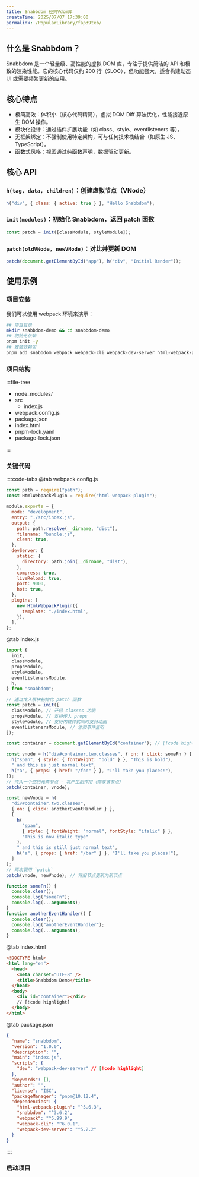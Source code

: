 ```yaml
---
title: Snabbdom 经典Vdom库
createTime: 2025/07/07 17:39:00
permalink: /PopularLibrary/fap39teb/
---
```


## 什么是 Snabbdom？

Snabbdom 是一个轻量级、高性能的虚拟 DOM 库，专注于提供简洁的 API 和极致的渲染性能。它的核心代码仅约 200 行（SLOC），但功能强大，适合构建动态 UI 或需要频繁更新的应用。

## 核心特点

- 极简高效：体积小（核心代码精简），虚拟 DOM Diff 算法优化，性能接近原生 DOM 操作。
- 模块化设计：通过插件扩展功能（如 class、style、eventlisteners 等）。
- 无框架绑定：不强制使用特定架构，可与任何技术栈结合（如原生 JS、TypeScript）。
- 函数式风格：视图通过纯函数声明，数据驱动更新。

## 核心 API

### `h(tag, data, children)`：创建虚拟节点（VNode）

```javascript
h("div", { class: { active: true } }, "Hello Snabbdom");
```

### `init(modules)`：初始化 Snabbdom，返回 patch 函数

```javascript
const patch = init([classModule, styleModule]);
```

### `patch(oldVNode, newVNode)`：对比并更新 DOM

```javascript
patch(document.getElementById("app"), h("div", "Initial Render"));
```

## 使用示例

### 项目安装

我们可以使用 webpack 环境来演示：

```bash
## 项目目录
mkdir snabbdom-demo && cd snabbdom-demo
## 初始化依赖
pnpm init -y
## 安装依赖包
pnpm add snabbdom webpack webpack-cli webpack-dev-server html-webpack-plugin
```

### 项目结构

:::file-tree

- node_modules/
- src
  - index.js
- webpack.config.js
- package.json
- index.html
- pnpm-lock.yaml
- package-lock.json

:::

### 关键代码

::::code-tabs
@tab webpack.config.js

```js :collapsed-lines=10
const path = require("path");
const HtmlWebpackPlugin = require("html-webpack-plugin");

module.exports = {
  mode: "development",
  entry: "./src/index.js",
  output: {
    path: path.resolve(__dirname, "dist"),
    filename: "bundle.js",
    clean: true,
  },
  devServer: {
    static: {
      directory: path.join(__dirname, "dist"),
    },
    compress: true,
    liveReload: true,
    port: 9000,
    hot: true,
  },
  plugins: [
    new HtmlWebpackPlugin({
      template: "./index.html",
    }),
  ],
};
```

@tab index.js

```js :collapsed-lines=10
import {
  init,
  classModule,
  propsModule,
  styleModule,
  eventListenersModule,
  h,
} from "snabbdom";

// 通过传入模块初始化 patch 函数
const patch = init([
  classModule, // 开启 classes 功能
  propsModule, // 支持传入 props
  styleModule, // 支持内联样式同时支持动画
  eventListenersModule, // 添加事件监听
]);

const container = document.getElementById("container"); // [!code highlight]

const vnode = h("div#container.two.classes", { on: { click: someFn } }, [
  h("span", { style: { fontWeight: "bold" } }, "This is bold"),
  " and this is just normal text",
  h("a", { props: { href: "/foo" } }, "I'll take you places!"),
]);
// 传入一个空的元素节点 - 将产生副作用（修改该节点）
patch(container, vnode);

const newVnode = h(
  "div#container.two.classes",
  { on: { click: anotherEventHandler } },
  [
    h(
      "span",
      { style: { fontWeight: "normal", fontStyle: "italic" } },
      "This is now italic type"
    ),
    " and this is still just normal text",
    h("a", { props: { href: "/bar" } }, "I'll take you places!"),
  ]
);
// 再次调用 `patch`
patch(vnode, newVnode); // 将旧节点更新为新节点

function someFn() {
  console.clear();
  console.log("someFn");
  console.log(...arguments);
}
function anotherEventHandler() {
  console.clear();
  console.log("anotherEventHandler");
  console.log(...arguments);
}
```

@tab index.html

```html :collapsed-lines=10
<!DOCTYPE html>
<html lang="en">
  <head>
    <meta charset="UTF-8" />
    <title>Snabbdom Demo</title>
  </head>
  <body>
    <div id="container"></div>
    // [!code highlight]
  </body>
</html>
```

@tab package.json

```json :collapsed-lines=10
{
  "name": "snabbdom",
  "version": "1.0.0",
  "description": "",
  "main": "index.js",
  "scripts": {
    "dev": "webpack-dev-server" // [!code highlight]
  },
  "keywords": [],
  "author": "",
  "license": "ISC",
  "packageManager": "pnpm@10.12.4",
  "dependencies": {
    "html-webpack-plugin": "^5.6.3",
    "snabbdom": "^3.6.2",
    "webpack": "^5.99.9",
    "webpack-cli": "^6.0.1",
    "webpack-dev-server": "^5.2.2"
  }
}
```

::::

### 启动项目
